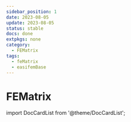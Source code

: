 ```yaml
---
sidebar_position: 1
date: 2023-08-05
update: 2023-08-05
status: stable
docs: done
extpkgs: none
category:
  - FEMatrix
tags:
  - feMatrix
  - easifemBase
---
```


# FEMatrix

import DocCardList from '@theme/DocCardList';

<DocCardList />
